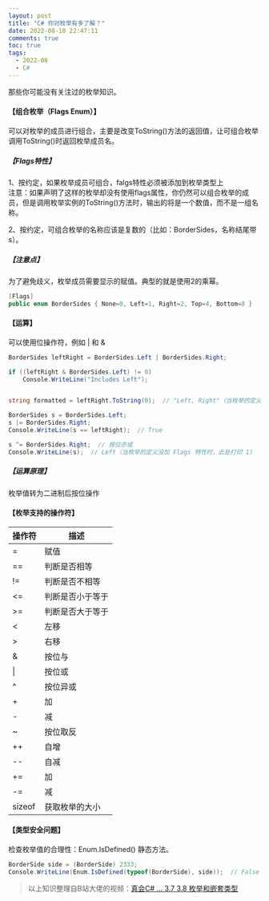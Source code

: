 ```yaml
---
layout: post
title: "C# 你对枚举有多了解？"
date: 2022-08-10 22:47:11
comments: true
toc: true
tags:
  - 2022-08
  - C#
---
```


那些你可能没有关注过的枚举知识。

<!--more-->

#### 【组合枚举（Flags Enum）】
可以对枚举的成员进行组合，主要是改变ToString()方法的返回值，让可组合枚举调用ToString()时返回枚举成员名。

##### 【Flags特性】

1、按约定，如果枚举成员可组合，falgs特性必须被添加到枚举类型上  
注意：如果声明了这样的枚举却没有使用flags属性，你仍然可以组合枚举的成员，但是调用枚举实例的ToString()方法时，输出的将是一个数值，而不是一组名称。

2、按约定，可组合枚举的名称应该是复数的（比如：BorderSides，名称结尾带 s）。

##### 【注意点】

为了避免歧义，枚举成员需要显示的赋值。典型的就是使用2的乘幂。

``` csharp
[Flags]
public enum BorderSides { None=0, Left=1, Right=2, Top=4, Bottom=8 }
```

#### 【运算】
可以使用位操作符，例如 | 和 &

``` csharp
BorderSides leftRight = BorderSides.Left | BorderSides.Right;

if ((leftRight & BorderSides.Left) != 0)
    Console.WriteLine("Includes Left");


string formatted = leftRight.ToString(0);  // "Left, Right"（当枚举的定义没加 Flags 特性时，此处打印 3）

BorderSides s = BorderSides.Left;
s |= BorderSides.Right;
Console.WriteLine(s == leftRight);  // True

s ^= BorderSides.Right;  // 按位亦或
Console.WriteLine(s);  // Left（当枚举的定义没加 Flags 特性时，此处打印 1）
```

##### 【运算原理】
枚举值转为二进制后按位操作

#### 【枚举支持的操作符】

| 操作符 | 描述 |
| ------ | ------ |
| = | 赋值 |
| == | 判断是否相等 |
| != | 判断是否不相等 |
| <= | 判断是否小于等于 |
| >= | 判断是否大于等于 |
| < | 左移 |
| > | 右移 |
| & | 按位与 |
| &#124; | 按位或 |
| ^ | 按位异或 |
| + | 加 |
| - | 减 |
| ~ | 按位取反 |
| ++ | 自增 |
| -- | 自减 |
| += | 加 |
| -= | 减 |
| sizeof | 获取枚举的大小 |

#### 【类型安全问题】

检查枚举值的合理性：Enum.IsDefined() 静态方法。  

``` csharp
BorderSide side = (BorderSide) 2333;
Console.WriteLine(Enum.IsDefined(typeof(BorderSide), side));  // False
```

> 以上知识整理自B站大佬的视频：[真会C# ... 3.7 3.8 枚举和嵌套类型](https://www.bilibili.com/video/BV1k4411H7aM)